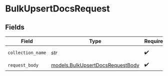 # BulkUpsertDocsRequest


## Fields

| Field                                                                      | Type                                                                       | Required                                                                   | Description                                                                |
| -------------------------------------------------------------------------- | -------------------------------------------------------------------------- | -------------------------------------------------------------------------- | -------------------------------------------------------------------------- |
| `collection_name`                                                          | *str*                                                                      | :heavy_check_mark:                                                         | Collection name.                                                           |
| `request_body`                                                             | [models.BulkUpsertDocsRequestBody](../models/bulkupsertdocsrequestbody.md) | :heavy_check_mark:                                                         | N/A                                                                        |